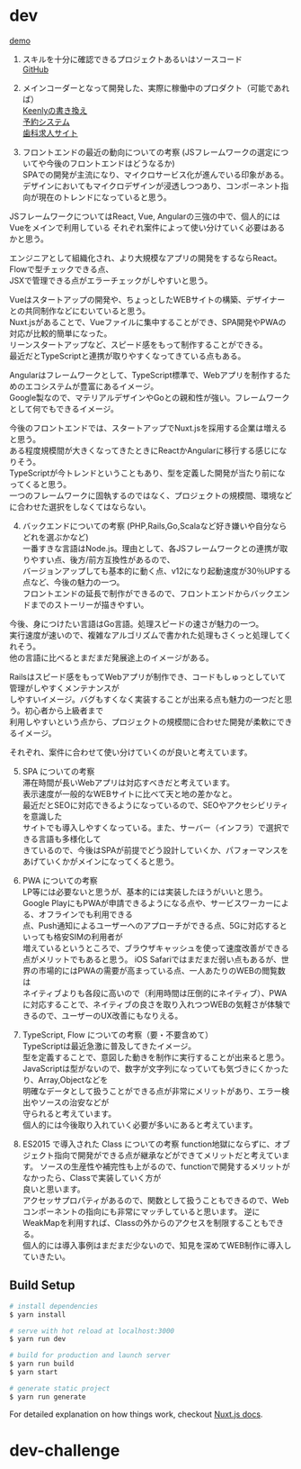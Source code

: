 # dev

[demo](https://dev-problem.herokuapp.com/)

1. スキルを十分に確認できるプロジェクトあるいはソースコード  
[GitHub](https://github.com/sauzar18)

2. メインコーダーとなって開発した、実際に稼働中のプロダクト（可能であれば）  
[Keenlyの書き換え](https://github.com/sauzar18/keenly)  
[予約システム](https://github.com/sauzar18/furbo)  
[歯科求人サイト](https://github.com/sauzar18/medee)

3. フロントエンドの最近の動向についての考察 (JSフレームワークの選定についてや今後のフロントエンドはどうなるか)  
SPAでの開発が主流になり、マイクロサービス化が進んでいる印象がある。  
デザインにおいてもマイクロデザインが浸透しつつあり、コンポーネント指向が現在のトレンドになっていると思う。

JSフレームワークについてはReact, Vue, Angularの三強の中で、個人的にはVueをメインで利用している
それぞれ案件によって使い分けていく必要はあるかと思う。

エンジニアとして組織化され、より大規模なアプリの開発をするならReact。Flowで型チェックできる点、  
JSXで管理できる点がエラーチェックがしやすいと思う。

Vueはスタートアップの開発や、ちょっとしたWEBサイトの構築、デザイナーとの共同制作などにむいていると思う。  
Nuxt.jsがあることで、Vueファイルに集中することができ、SPA開発やPWAの対応が比較的簡単になった。  
リーンスタートアップなど、スピード感をもって制作することができる。  
最近だとTypeScriptと連携が取りやすくなってきている点もある。

Angularはフレームワークとして、TypeScript標準で、Webアプリを制作するためのエコシステムが豊富にあるイメージ。  
Google製なので、マテリアルデザインやGoとの親和性が強い。フレームワークとして何でもできるイメージ。

今後のフロントエンドでは、スタートアップでNuxt.jsを採用する企業は増えると思う。  
ある程度規模間が大きくなってきたときにReactかAngularに移行する感じになりそう。  
TypeScriptが今トレンドということもあり、型を定義した開発が当たり前になってくると思う。  
一つのフレームワークに固執するのではなく、プロジェクトの規模間、環境などに合わせた選択をしなくてはならない。

4. バックエンドについての考察 (PHP,Rails,Go,Scalaなど好き嫌いや自分ならどれを選ぶかなど)  
一番すきな言語はNode.js。理由として、各JSフレームワークとの連携が取りやすい点、後方/前方互換性があるので、  
バージョンアップしても基本的に動く点、v12になり起動速度が30％UPする点など、今後の魅力の一つ。  
フロントエンドの延長で制作ができるので、フロントエンドからバックエンドまでのストーリーが描きやすい。

今後、身につけたい言語はGo言語。処理スピードの速さが魅力の一つ。  
実行速度が速いので、複雑なアルゴリズムで書かれた処理もさくっと処理してくれそう。  
他の言語に比べるとまだまだ発展途上のイメージがある。

Railsはスピード感をもってWebアプリが制作でき、コードもしゅっとしていて管理がしやすくメンテナンスが  
しやすいイメージ。バグもすくなく実装することが出来る点も魅力の一つだと思う。初心者から上級者まで  
利用しやすいという点から、プロジェクトの規模間に合わせた開発が柔軟にできるイメージ。

それぞれ、案件に合わせて使い分けていくのが良いと考えています。

5. SPA についての考察  
滞在時間が長いWebアプリは対応すべきだと考えています。  
表示速度が一般的なWEBサイトに比べて天と地の差かなと。  
最近だとSEOに対応できるようになっているので、SEOやアクセシビリティを意識した  
サイトでも導入しやすくなっている。また、サーバー（インフラ）で選択できる言語も多様化して  
きているので、今後はSPAが前提でどう設計していくか、パフォーマンスをあげていくかがメインになってくると思う。  

6. PWA についての考察  
LP等には必要ないと思うが、基本的には実装したほうがいいと思う。  
Google PlayにもPWAが申請できるようになる点や、サービスワーカーによる、オフラインでも利用できる  
点、Push通知によるユーザーへのアプローチができる点、5Gに対応するといっても格安SIMの利用者が  
増えているというところで、ブラウザキャッシュを使って速度改善ができる点がメリットでもあると思う。
iOS Safariではまだまだ弱い点もあるが、世界の市場的にはPWAの需要が高まっている点、一人あたりのWEBの閲覧数は  
ネイティブよりも各段に高いので（利用時間は圧倒的にネイティブ）、PWAに対応することで、ネイティブの良さを取り入れつつWEBの気軽さが体験できるので、ユーザーのUX改善にもなりえる。

7. TypeScript, Flow についての考察（要・不要含めて）  
TypeScriptは最近急激に普及してきたイメージ。  
型を定義することで、意図した動きを制作に実行することが出来ると思う。  
JavaScriptは型がないので、数字が文字列になっていても気づきにくかったり、Array,Objectなどを  
明確なデータとして扱うことができる点が非常にメリットがあり、エラー検出やソースの治安などが  
守られると考えています。  
個人的には今後取り入れていく必要が多いにあると考えています。

8. ES2015 で導入された Class についての考察
function地獄にならずに、オブジェクト指向で開発ができる点が継承などができてメリットだと考えています。
ソースの生産性や補完性も上がるので、functionで開発するメリットがなかったら、Classで実装していく方が  
良いと思います。  
アクセッサプロパティがあるので、関数として扱うこともできるので、Webコンポーネントの指向にも非常にマッチしていると思います。
逆にWeakMapを利用すれば、Classの外からのアクセスを制限することもできる。  
個人的には導入事例はまだまだ少ないので、知見を深めてWEB制作に導入していきたい。

## Build Setup

``` bash
# install dependencies
$ yarn install

# serve with hot reload at localhost:3000
$ yarn run dev

# build for production and launch server
$ yarn run build
$ yarn start

# generate static project
$ yarn run generate
```

For detailed explanation on how things work, checkout [Nuxt.js docs](https://nuxtjs.org).
# dev-challenge
